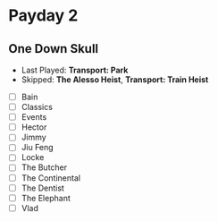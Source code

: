 # Payday 2
## One Down Skull
- Last Played: **Transport: Park**
- Skipped: **The Alesso Heist**, **Transport: Train Heist**
- [ ] Bain
- [ ] Classics
- [ ] Events
- [ ] Hector
- [ ] Jimmy
- [ ] Jiu Feng
- [ ] Locke
- [ ] The Butcher
- [ ] The Continental
- [ ] The Dentist
- [ ] The Elephant
- [ ] Vlad
